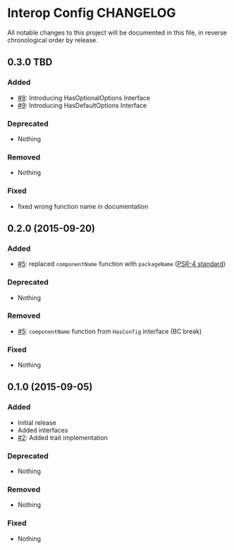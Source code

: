 # Interop Config CHANGELOG

All notable changes to this project will be documented in this file, in reverse chronological order by release.

## 0.3.0 TBD

### Added

* [#8](https://github.com/sandrokeil/interop-config/issues/8): Introducing HasOptionalOptions Interface
* [#9](https://github.com/sandrokeil/interop-config/issues/9): Introducing HasDefaultOptions Interface

### Deprecated

* Nothing

### Removed

* Nothing

### Fixed

* fixed wrong function name in documentation

## 0.2.0 (2015-09-20)

### Added

* [#5](https://github.com/sandrokeil/interop-config/issues/5): replaced `componentName` function with `packageName` ([PSR-4 standard](https://github.com/php-fig/fig-standards/blob/master/accepted/PSR-4-autoloader-meta.md#package-oriented-autoloading))

### Deprecated

* Nothing

### Removed

* [#5](https://github.com/sandrokeil/interop-config/issues/5): `componentName` function from `HasConfig` interface (BC break)

### Fixed

* Nothing

## 0.1.0 (2015-09-05)

### Added
* Initial release
* Added interfaces
* [#2](https://github.com/sandrokeil/interop-config/issues/2): Added trait implementation

### Deprecated

* Nothing

### Removed

* Nothing

### Fixed

* Nothing
